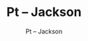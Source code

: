 ---
designer: Endless Knot
description: "Color%3A%20Sweden%0AMaterial%3A%20Wool%20%26%20Tencel%0ACollection%3A%20Hand-Tufted%20Collection"
image_primary: img/JAC-265-600x750.jpg
image_secondary: ../../../images/blank.png
manufacturer: Endless Knot
href: https://endlessknotrugs.com/product/jackson-sweden/
subtitle: Pt – Jackson
tags: 
  - endless_knot
  - hand-tufted-rugs
title: Pt – Jackson
image_thumb: img/JAC-265-300x300.jpg
category: hand-tufted-rugs
slug: /manufacturers/endless-knot/hand-tufted-rugs/endless-knot-pt-jackson
---